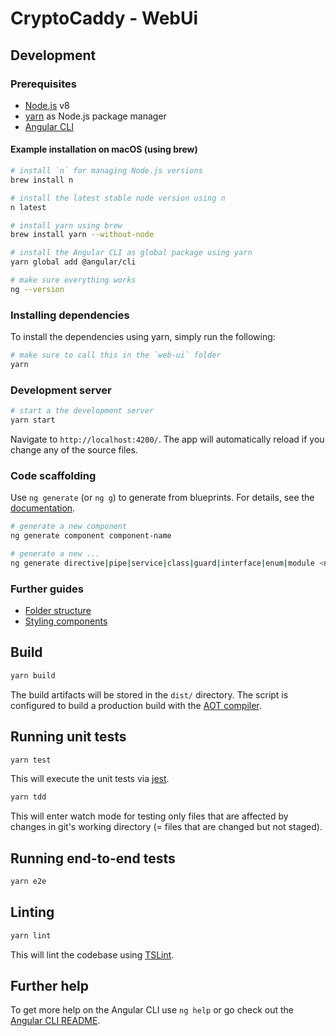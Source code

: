 # CryptoCaddy - WebUi

## Development

### Prerequisites

* [Node.js](https://nodejs.org/) v8
* [yarn](https://yarnpkg.com/) as Node.js package manager
* [Angular CLI](https://github.com/angular/angular-cli)

#### Example installation on macOS (using brew)

```bash
# install `n` for managing Node.js versions
brew install n

# install the latest stable node version using n
n latest

# install yarn using brew
brew install yarn --without-node

# install the Angular CLI as global package using yarn
yarn global add @angular/cli

# make sure everything works
ng --version
```

### Installing dependencies

To install the dependencies using yarn, simply run the following:

```bash
# make sure to call this in the `web-ui` folder
yarn
```

### Development server

```bash
# start a the development server
yarn start
```

Navigate to `http://localhost:4200/`. The app will automatically reload if you change any of the source files.

### Code scaffolding

Use `ng generate` (or `ng g`) to generate from blueprints.
For details, see the [documentation](https://github.com/angular/angular-cli/wiki/generate).

```bash
# generate a new component
ng generate component component-name

# generate a new ...
ng generate directive|pipe|service|class|guard|interface|enum|module <name>
```

### Further guides

* [Folder structure](./docs/folder-structure.md)
* [Styling components](./docs/styling-components.md)

## Build

```bash
yarn build
```

The build artifacts will be stored in the `dist/` directory.
The script is configured to build a production build with the [AOT compiler](https://angular.io/guide/aot-compiler).

## Running unit tests

```bash
yarn test
```

This will execute the unit tests via [jest](https://facebook.github.io/jest/).

``` bash
yarn tdd
```

This will enter watch mode for testing only files that are affected by changes in git's working
directory (= files that are changed but not staged).

## Running end-to-end tests

```bash
yarn e2e
```

## Linting

```bash
yarn lint
```

This will lint the codebase using [TSLint](https://palantir.github.io/tslint/).

## Further help

To get more help on the Angular CLI use `ng help` or go check out the [Angular CLI README](https://github.com/angular/angular-cli/blob/master/README.md).
